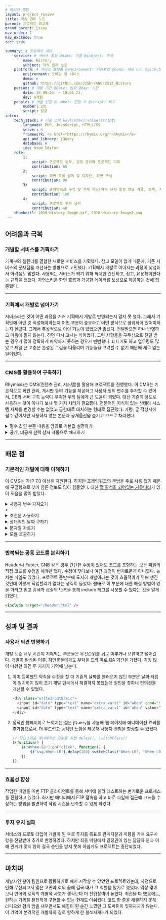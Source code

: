 ```yaml
---
# 페이지 셋팅
layout: project_review
title: 약속 관리 노트
parent: 프로젝트 회고록
grand_parent: Essay
nav_order: 1
nav_exclude: true
toc: true

summary: # 프로젝트 개요
    service: # 서비스 정보 @name: 이름 @subject: 주제
        name: History
        subject: 약속 관리 노트
    platform: # 서비스 플랫폼 @environment: 지원환경 @demo: 데모 url @github: 깃헙 url, @value: default -> n
        environment: 모바일 웹 서비스  
        demo: n
        github: https://github.com/JISU-YANG/2018_History
    period: # 개발 기간 @date: 범위 @day: 기간
        date: 18.09.20. ~ 19.04.23.
        day: 9개월
    people: # 개발 인원 @number: 인원 수 @script: 비고
        number: 2명
        script: 팀장
intro:
    tech_stack: # 기술 스택 key(index):value(script)
        language: PHP, JavaScript, HTML/CSS
        server: n
        framework: <a href="https://rhymix.org/">Rhymix</a>
        api_and_library: jQuery
        database: n
        ide: Atom Editor
    role: 
        1:
            script: 프로젝트 업무, 일정 관리와 프로젝트 기획
            contribution: 80
        2:
            script: 화면 흐름 설계 및 디자인, 화면 구성 
            contribution: 90
        3:
            script: 프레임워크 구성 및 전체 기능(약속 단위 일정 정보 기록, 검색, 지출 리포트 등) 구현
            contribution: 100
        4:
            script: 프로젝트 투자 유치
            contribution: 40
    thumbnail: 2018-History-Image.gif, 2018-History-Image2.png
---
```


## 어려움과 극복
### 개발할 서비스를 기획하기
가계부와 캘린더를 결합한 새로운 서비스를 기획했다.
참고 모델이 없기 때문에, 기존 서비스의 문제점을 개선하는 방향으로 고민했다.
기획에서 개발로 이어지는 과정이 낯설어서 어려움도 많았다.
사용되는 서비스가 되기 위해 최대한 간단하고, 쉽고, 유용해야한다는 규칙을 정했다.
자연스러운 화면 흐름과 가공한 데이터를 보상으로 제공하는 것에 집중했다.

---

### 기획에서 개발로 넘어가기
서비스라는 것이 어떤 과정을 거쳐 기획에서 개발로 반영되는지 알지 못 했다.
그래서 기획안에 어떤 것 작성해야하는지 어떤 부분이 중요하고 어떤 방식으로 정리되어 있어야하는지 몰랐다.
그래서 추상적으로 이런 기능이 있었으면 좋겠다. 전달받으면 하나 반영하고 마음에 들지 않는다. 하면 다시 고치는 식이었다.
그런 사항들을 구두상으로 전달 받는 경우가 많아 정확하게 파악하지 못하는 경우가 빈번했다.
더디기도 하고 업무량도 많았고 제일 큰 고충은 완성된 그림을 떠올리며 기능들을 고려할 수 없기 때문에 새로 엎는 일이었다.

---

### CMS를 활용하여 구축하기
Rhymix라는 CMS(컨텐츠 관리 시스템)를 활용해 프로젝트를 진행했다.
이 CMS는 기본적으로 회원 관리, 게시판 등의 기능을 제공하고 사용자 정의 변수를 추가할 수 있어서, 
DB와 서버 구축 능력이 부족한 우리 팀에게 큰 도움이 되었다.
대신 기존의 용도로 사용하는 것이 아니다 보니 몇 가지 처리가 필요했다. 
전문적인 지식이 없는 상태라 시스템 자체를 변경할 수는 없었고 급한대로 대처하는 형태로 접근했다.
가령, 글 작성시에 필수 값이지만 사용하지 않는 본문과 공개옵션을 숨기고 코드로 처리했다.

<details class="my-5">
<summary class="pb-5 text-purple-000 fw-500">필수 값인 본문 내용을 임의로 기본값 설정하기</summary>
<div markdown="1">

```html
<input type="hidden" name="content"  value=".">
```

</div>
</details>

<details class="my-5">
<summary class="pb-5 text-purple-000 fw-500">공개, 비공개 선택 상자 자동으로 체크하기</summary>
<div markdown="1">

```javascript
document.onclick = function(e) {
  if (!e) e = window.event;
  var el = e.target || e.srcElement;
  if (el.type === "checkbox") {
    if (el.checked){
      el.nextSibling.className += " checked";
    }else{
      el.nextSibling.className = el.nextSibling.className.replace(/\bchecked\b/, "");
    }
  }
}
```

</div>
</details>

---

## 배운 점
### 기본적인 개발에 대해 이해하기
이 CMS는 PHP 7.0 이상을 지원한다. 하지만 프레임워크의 문법을 주로 사용 했기 때문에 구글링으로 찾기 힘든 정보도 많아 힘들었다. 대신 [잘 활성화 되어있는 커뮤니티](https://xetown.com/)가 있어 도움을 많이 받았다.

<details class="my-5">
<summary class="pb-5 text-purple-000 fw-500">사용자 변수 가져오기</summary>
<div markdown="1">

```php
{$oDocument->getExtraEidValue("변수 이름")}
```

</div>
</details>>

<details class="my-5">
<summary class="pb-5 text-purple-000 fw-500">조건문 사용하기</summary>
<div markdown="1">

```php
<!--@if($oDocument->getExtraEidValue("변수 이름")=='값 1')-->
<!--@else if($oDocument->getExtraEidValue("변수 이름")=='값 2')-->
<!--@else-->
<!--@end-->
```

</div>
</details>

<details class="my-5">
<summary class="pb-5 text-purple-000 fw-500">상대적인 날짜 구하기</summary>
<div markdown="1">
```php
// 전후 날짜 변수 초기화
{@ $yesterday = strtotime("-1 day")}
{@ $tomorrow = strtotime("+1 day")}
```
</div>
</details>

<details class="my-5">
<summary class="pb-5 text-purple-000 fw-500">문자열 자르기</summary>
<div markdown="1">
```php
// 날짜 표기
{substr($oDocument->getExtraEidValue('날짜 변수'),2,2)}
.
{substr($oDocument->getExtraEidValue('날짜 변수'),5,2)}
.
{substr($oDocument->getExtraEidValue('날짜 변수'),8,2)}
```
</div>
</details>

<details class="my-5">
<summary class="pb-5 text-purple-000 fw-500">모듈 호출하기</summary>
<div markdown="1">

```html
<!-- 작성 -->
<a class="fas fa-pencil-alt" href="{getUrl('act','dispBoardWrite','document_srl',$oDocument->document_srl,'comment_srl','','yves','')}"></a>
<!-- 북마크 -->
<a href="#" class="fas fa-star" onclick="doCallModuleAction('member','procMemberScrapDocument','{$oDocument->document_srl}');return false;"></a>
<!-- 삭제 -->
<a class="fas fa-trash-alt" href="{getUrl('act','dispBoardDelete','document_srl',$oDocument->document_srl,'comment_srl','','yves','')}"></a>
```

</div>
</details>

---

### 반복되는 공통 코드를 분리하기
Header나 Footer, GNB 같은 경우 간단한 수정이 있어도 코드를 포함하는 모든 파일의 직접 코드를 수정을 해야만 했다.
수정이 잦다보니 여간 과정이 번거로운게 아니였다. 놓치는 파일도 있었다. 
프로젝트 중반부에 도저히 개발이라는 것이 효율적이기 위해 생긴 것인데 이렇게 작업할리가 없다는 생각이 들었다.
~~절대로~~ 이 부분에 대한 해결 방법이 있을 거라고 믿고 검색과 삽질의 반복을 통해 include 태그를 사용할 수 있다는 것을 알게 되었다.

```html
<include target="/header.html" />
```

---

## 성과 및 결과
### 사용자 의견 반영하기
개발 도중 너무 시간이 지체되는 부분들은 우선순위를 뒤로 미루거나 보류하고 넘어갔다. 개발이 완성된 이후, 지인분들에게도 부탁을 드려 따로 QA 기간을 가졌다.
가장 많이 나왔던 의견 두 가지가 기억에 남는다.

1. 이미 등록했던 약속을 수정을 할 때 기존의 날짜를 불러오지 않던 부분은 날짜 타입이 일치하지 않아 초기 개발 단계에서 해결하지 못했는데 원인을 찾아내 편의성을 개선할 수 있었다.
    ```php
    <div class="writeInputBasic">
      <input id="date" type="text" name="extra_vars1" id="when" cond="!$oDocument->getExtraEidValueHTML('when')">
      <input id="date" type="text" name="extra_vars1" id="when" value="{zdate(str_replace('-','',$oDocument->getExtraEidValue("when")), 'Y-m-d')}" cond="$oDocument->getExtraEidValueHTML('when')">
    </div>
    ```
2. 정적인 웹페이지로 느껴지는 점은 jQuery를 사용해 웹 페이지에 애니메이션 효과를 추가함으로서, 더 부드럽고 동적인 느낌을 제공해 사용자 경험을 향상할 수 있었다.
    ```javascript
    // 자연스러운 애니메이션 전환을 위한 delay(), switchClass()
    $(function() {
        $("#When-SB").on("click", function() {
            $("svg.When-LB").delay(100).switchClass("When-LB", "When-LB-Off", 200, "easeInOutCubic");
        });
    });
    ```

---

### 효율성 향상
작업한 파일을 매번 FTP 클라이언트를 통해 서버에 올려 테스트하는 번거로운 프로세스를 진행하고 있었다.
하지만 에디터에서 FTP 접속을 하고 바로 파일에 접근해 코드를 수정하는 방법을 발견하여 작업 시간을 단축할 수 있게 되었다.

---

### 투자 유치 실패
서비스의 프로토 타입이 개발이 된 후로 투자를 목표로 관계자분과 미팅을 거쳐 요구사항을 전달받아 추가로 반영하였다.
하지만 최종 미팅에서 결정권이 있는 담당자 분과 이해 관계가 맞지 않아 결국 승인을 받지 못해 아쉽게도 프로젝트는 중단되었다.

---

## 마치며
개발자인 분이 팀원으로 활동하기로 해서 시작할 수 있었던 프로젝트였는데, 
사정으로 인해 무산되고서 많은 고민과 회의 끝에 결국 내가 그 역할을 맡기로 했었다.
막상 겪어보니 언어와 로직의 개발적 사고가 생각보다 더 진입장벽이 높았다.
최선을 다 했음에도, 원하는 기획을 완전하게 구현할 수 없는 한계도 아쉬웠다.
코드 한 줄을 해결하지 못해 라디오와 함께 밤을 새우면서도 해결이 된 순간 느꼈던 그 도파민이 잊혀지지가 않는다.
이 기억이 본격적인 개발자의 길로 향하게 한 불쏘시개🔥가 되었다.